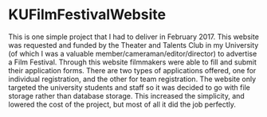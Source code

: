 # KUFilmFestivalWebsite
This is one simple project that I had to deliver in February 2017. 
This website was requested and funded by the Theater and Talents Club in my University 
(of which I was a valuable member/cameraman/editor/director) to advertise a Film Festival. 
Through this website filmmakers were able to fill and submit their application forms. 
There are two types of applications offered, one for individual registration, and the other for team registration. 
The website only targeted the university students and staff so it was decided to go with file storage rather than database storage. 
This increased the simplicity, and lowered the cost of the project, but most of all it did the job perfectly.
